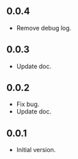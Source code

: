## 0.0.4

- Remove debug log.

## 0.0.3

- Update doc.

## 0.0.2

- Fix bug.
- Update doc.

## 0.0.1

- Initial version.
